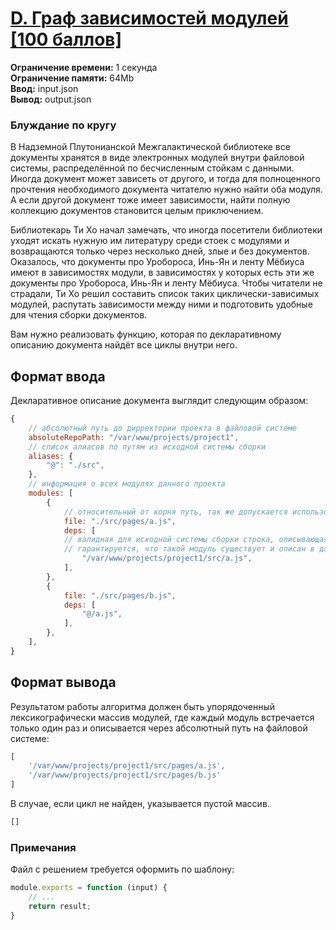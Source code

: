 # [D. Граф зависимостей модулей [100 баллов]](https://contest.yandex.ru/contest/24470/problems/D/)

**Ограничение времени:** 1 секунда \
**Ограничение памяти:** 64Mb \
**Ввод:** input.json \
**Вывод:** output.json

### Блуждание по кругу

В Надземной Плутонианской Межгалактической библиотеке все документы хранятся в виде электронных модулей внутри файловой системы, распределённой по бесчисленным стойкам с данными. Иногда документ может зависеть от другого, и тогда для полноценного прочтения необходимого документа читателю нужно найти оба модуля. А если другой документ тоже имеет зависимости, найти полную коллекцию документов становится целым приключением.

Библиотекарь Ти Хо начал замечать, что иногда посетители библиотеки уходят искать нужную им литературу среди стоек с модулями и возвращаются только через несколько дней, злые и без документов. Оказалось, что документы про Уробороса, Инь-Ян и ленту Мёбиуса имеют в зависимостях модули, в зависимостях у которых есть эти же документы про Уробороса, Инь-Ян и ленту Мёбиуса. Чтобы читатели не страдали, Ти Хо решил составить список таких циклически-зависимых модулей, распутать зависимости между ними и подготовить удобные для чтения сборки документов.

Вам нужно реализовать функцию, которая по декларативному описанию документа найдёт все циклы внутри него.

## Формат ввода

Декларативное описание документа выглядит следующим образом:

```javascript
{  
    // абсолютный путь до дирректории проекта в файловой системе  
    absoluteRepoPath: "/var/www/projects/project1",  
    // список алиасов по путям из исходной системы сборки  
    aliases: {  
        "@": "./src",  
    },  
    // информация о всех модулях данного проекта  
    modules: [  
        {  
            // относительный от корня путь, так же допускается использование ".."  
            file: "./src/pages/a.js",  
            deps: [  
            // валидная для исходной системы сборки строка, описывающая путь до модуля  
            // гарантируется, что такой модуль существует и описан в данной секции  
                "/var/www/projects/project1/src/a.js",  
            ],  
        },  
        {  
            file: "./src/pages/b.js",  
            deps: [  
                "@/a.js",  
            ],  
        },  
    ],  
}
```

## Формат вывода

Результатом работы алгоритма должен быть упорядоченный лексикографически массив модулей, где каждый модуль встречается только один раз и описывается через абсолютный путь на файловой системе:
```javascript
[  
    '/var/www/projects/project1/src/pages/a.js',
    '/var/www/projects/project1/src/pages/b.js'
]
```
В случае, если цикл не найден, указывается пустой массив.
```javascript
[]
```

### Примечания

Файл с решением требуется оформить по шаблону:
```javascript
module.exports = function (input) {  
    // ...  
    return result;  
}
```